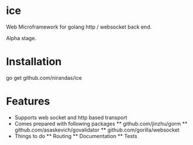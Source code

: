 # ice
Web Microframework for golang http / websocket back end.

Alpha stage.

# Installation

go get github.com/nirandas/ice

# Features

* Supports web socket and http based transport
* Comes prepared with following packages
** github.com/jinzhu/gorm
** github.com/asaskevich/govalidator
** github.com/gorilla/websocket
* Things to do
** Routing
** Documentation
** Tests
